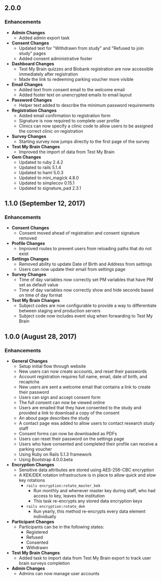 ## 2.0.0

### Enhancements
- **Admin Changes**
  - Added admin export task
- **Consent Changes**
  - Updated text for "Withdrawn from study" and "Refused to join study" pages
  - Added consent administrative footer
- **Dashboard Changes**
  - Test My Brain quizzes and Biobank registration are now accessible
    immediately after registration
  - Made the link to redeeming parking voucher more visible
- **Email Changes**
  - Added text from consent email to the welcome email
  - Added footer text on unencrypted emails to email layout
- **Password Changes**
  - Helper text added to describe the minimum password requirements
- **Registration Changes**
  - Added email confirmation to registration form
  - Signature is now required to complete user profile
  - Clinics can now specify a clinic code to allow users to be assigned the
    correct clinic on registration
- **Survey Changes**
  - Starting survey now jumps directly to the first page of the survey
- **Test My Brain Changes**
  - Improved the import of data from Test My Brain
- **Gem Changes**
  - Updated to ruby 2.4.2
  - Updated to rails 5.1.4
  - Updated to haml 5.0.3
  - Updated to mini_magick 4.8.0
  - Updated to simplecov 0.15.1
  - Updated to signature_pad 2.3.1

## 1.1.0 (September 12, 2017)

### Enhancements
- **Consent Changes**
  - Consent moved ahead of registration and consent signature removed
- **Profile Changes**
  - Improved routes to prevent users from reloading paths that do not exist
- **Settings Changes**
  - Removed ability to update Date of Birth and Address from settings
  - Users can now update their email from settings page
- **Survey Changes**
  - Time of day variables now correctly set PM variables that have PM set as
    default value
  - Time of day variables now correctly show and hide seconds based on time of
    day format
- **Test My Brain Changes**
  - Subject codes are now configurable to provide a way to differentiate between
    staging and production servers
  - Subject code now includes event slug when forwarding to Test My Brain

## 1.0.0 (August 28, 2017)

### Enhancements
- **General Changes**
  - Setup initial flow through website
  - New users can now create accounts, and reset their passwords
  - Account registration requires full name, email, date of birth, and recaptcha
  - New users are sent a welcome email that contains a link to create their
    password
  - Users can sign and accept consent form
  - The full consent can now be viewed online
  - Users are emailed that they have consented to the study and provided a link
    to download a copy of the consent
  - An about page describes the study
  - A contact page was added to allow users to contact research study staff
  - Consent forms can now be downloaded as PDFs
  - Users can reset their password on the settings page
  - Users who have consented and completed their profile can receive a parking
    voucher
  - Using Ruby on Rails 5.1.3 framework
  - Using Bootstrap 4.0.0.beta
- **Encryption Changes**
  - Sensitive data attributes are stored using AES-256-CBC encryption
  - A KEK/DEK rotation infrastructure is in place to allow quick and slow key
    rotations
    - `rails encryption:rotate_master_kek`
      - Run monthly and whenever master key during staff, who had access to key,
        leaves the institution
      - This task re-encrypts any stored data encryption keys
    - `rails encryption:rotate_dek`
      - Run yearly, this method re-encrypts every data element individually
- **Participant Changes**
  - Participants can be in the following states:
    - Registered
    - Refused
    - Consented
    - Withdrawn
- **Test My Brain Changes**
  - Added task to import data from Test My Brain export to track user brain
    surveys completion
- **Admin Changes**
  - Admins can now manage user accounts

